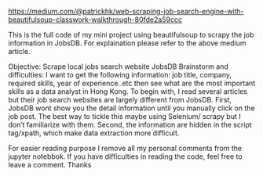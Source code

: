 https://medium.com/@patrickhk/web-scraping-job-search-engine-with-beautifulsoup-classwork-walkthrough-80fde2a59ccc

This is the full code of my mini project using beautifulsoup to scrapy the job information in JobsDB. 
For explaination please refer to the above medium article.

Objective: Scrape local jobs search website JobsDB
Brainstorm and difficulties: I want to get the following information: job title, company, required skills, year of experience..etc then see what are the most important skills as a data analyst in Hong Kong. To begin with, I read several articles but their job search websites are largely different from JobsDB. First, JobsDB wont show you the detail information until you manually click on the job post. The best way to tickle this maybe using Selenium/ scrapy but I don’t familiarize with them. Second, the information are hidden in the script tag/xpath, which make data extraction more difficult.

For easier reading purpose I remove all my personal comments from the jupyter notebbok. 
If you have difficulties in reading the code, feel free to leave a comment.
Thanks
